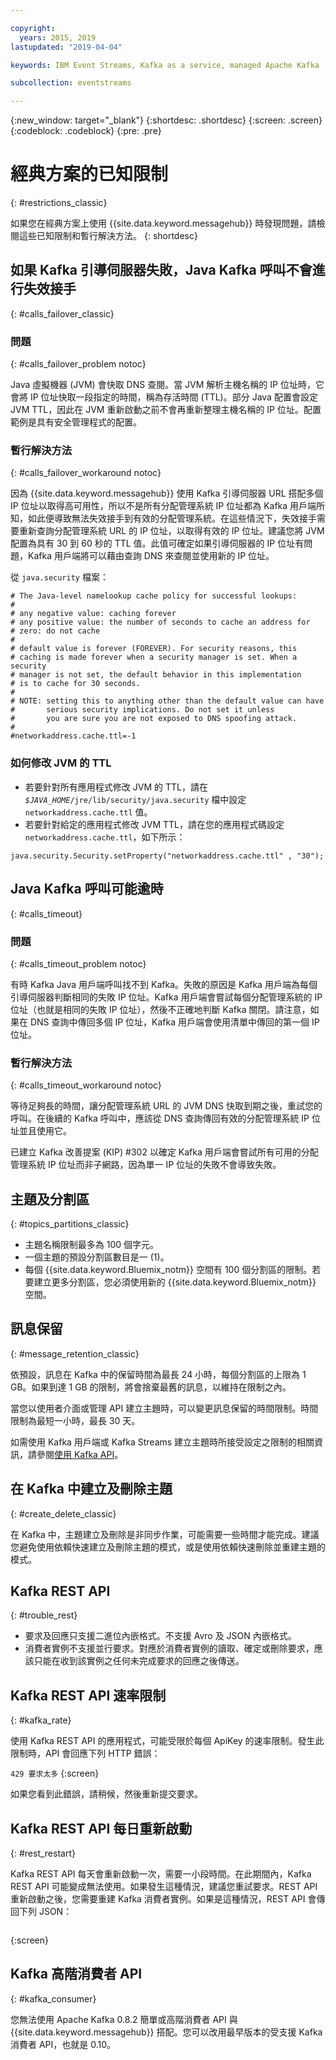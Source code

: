 ```yaml
---

copyright:
  years: 2015, 2019
lastupdated: "2019-04-04"

keywords: IBM Event Streams, Kafka as a service, managed Apache Kafka

subcollection: eventstreams

---
```


{:new_window: target="_blank"}
{:shortdesc: .shortdesc}
{:screen: .screen}
{:codeblock: .codeblock}
{:pre: .pre}


# 經典方案的已知限制 
{: #restrictions_classic}

如果您在經典方案上使用 {{site.data.keyword.messagehub}} 時發現問題，請檢閱這些已知限制和暫行解決方法。
{: shortdesc}

## 如果 Kafka 引導伺服器失敗，Java Kafka 呼叫不會進行失效接手
{: #calls_failover_classic}

### 問題
{: #calls_failover_problem notoc}

Java 虛擬機器 (JVM) 會快取 DNS 查閱。當 JVM 解析主機名稱的 IP 位址時，它會將 IP 位址快取一段指定的時間，稱為存活時間 (TTL)。部分 Java 配置會設定 JVM TTL，因此在 JVM 重新啟動之前不會再重新整理主機名稱的 IP 位址。配置範例是具有安全管理程式的配置。

### 暫行解決方法
{: #calls_failover_workaround notoc}

因為 {{site.data.keyword.messagehub}} 使用 Kafka 引導伺服器 URL 搭配多個 IP 位址以取得高可用性，所以不是所有分配管理系統 IP 位址都為 Kafka 用戶端所知，如此便導致無法失效接手到有效的分配管理系統。在這些情況下，失效接手需要重新查詢分配管理系統 URL 的 IP 位址，以取得有效的 IP 位址。建議您將 JVM 配置為具有 30 到 60 秒的 TTL 值。此值可確定如果引導伺服器的 IP 位址有問題，Kafka 用戶端將可以藉由查詢 DNS 來查閱並使用新的 IP 位址。

從 <code>java.security</code> 檔案： 

```
# The Java-level namelookup cache policy for successful lookups:
#
# any negative value: caching forever
# any positive value: the number of seconds to cache an address for
# zero: do not cache
#
# default value is forever (FOREVER). For security reasons, this
# caching is made forever when a security manager is set. When a security
# manager is not set, the default behavior in this implementation
# is to cache for 30 seconds.
#
# NOTE: setting this to anything other than the default value can have
#       serious security implications. Do not set it unless
#       you are sure you are not exposed to DNS spoofing attack.
#
#networkaddress.cache.ttl=-1
```

### 如何修改 JVM 的 TTL
* 若要針對所有應用程式修改 JVM 的 TTL，請在 <code><var class="keyword varname">$JAVA_HOME</var>/jre/lib/security/java.security</code> 檔中設定 <code>networkaddress.cache.ttl</code> 值。
* 若要針對給定的應用程式修改 JVM TTL，請在您的應用程式碼設定 <code>networkaddress.cache.ttl</code>，如下所示：
```
java.security.Security.setProperty("networkaddress.cache.ttl" , "30");
```

## Java Kafka 呼叫可能逾時
{: #calls_timeout}

### 問題
{: #calls_timeout_problem notoc}

有時 Kafka Java 用戶端呼叫找不到 Kafka。失敗的原因是 Kafka 用戶端為每個引導伺服器判斷相同的失敗 IP 位址。Kafka 用戶端會嘗試每個分配管理系統的 IP 位址（也就是相同的失敗 IP 位址），然後不正確地判斷 Kafka 關閉。請注意，如果在 DNS 查詢中傳回多個 IP 位址，Kafka 用戶端會使用清單中傳回的第一個 IP 位址。

### 暫行解決方法
{: #calls_timeout_workaround notoc}

等待足夠長的時間，讓分配管理系統 URL 的 JVM DNS 快取到期之後，重試您的呼叫。在後續的 Kafka 呼叫中，應該從 DNS 查詢傳回有效的分配管理系統 IP 位址並且使用它。 

已建立 Kafka 改善提案 (KIP) #302 以確定 Kafka 用戶端會嘗試所有可用的分配管理系統 IP 位址而非子網路，因為單一 IP 位址的失敗不會導致失敗。


## 主題及分割區
{: #topics_partitions_classic}

*  主題名稱限制最多為 100 個字元。
*  一個主題的預設分割區數目是一 (1)。
*  每個 {{site.data.keyword.Bluemix_notm}} 空間有 100 個分割區的限制。若要建立更多分割區，您必須使用新的 {{site.data.keyword.Bluemix_notm}} 空間。

## 訊息保留
{: #message_retention_classic}

依預設，訊息在 Kafka 中的保留時間為最長 24 小時，每個分割區的上限為 1 GB。如果到達 1 GB 的限制，將會捨棄最舊的訊息，以維持在限制之內。

當您以使用者介面或管理 API 建立主題時，可以變更訊息保留的時間限制。時間限制為最短一小時，最長 30 天。

如需使用 Kafka 用戶端或 Kafka Streams 建立主題時所接受設定之限制的相關資訊，請參閱[使用 Kafka API](/docs/services/EventStreams?topic=eventstreams-kafka_using)。

## 在 Kafka 中建立及刪除主題
{: #create_delete_classic}

在 Kafka 中，主題建立及刪除是非同步作業，可能需要一些時間才能完成。建議您避免使用依賴快速建立及刪除主題的模式，或是使用依賴快速刪除並重建主題的模式。

## Kafka REST API
{: #trouble_rest}

*  要求及回應只支援二進位內嵌格式。不支援 Avro 及 JSON 內嵌格式。
*  消費者實例不支援並行要求。對應於消費者實例的讀取、確定或刪除要求，應該只能在收到該實例之任何未完成要求的回應之後傳送。

## Kafka REST API 速率限制
{: #kafka_rate}

使用 Kafka REST API 的應用程式，可能受限於每個 ApiKey 的速率限制。發生此限制時，API 會回應下列 HTTP 錯誤：

<code>429 要求太多</code>
{:screen}

如果您看到此錯誤，請稍候，然後重新提交要求。

<!--12/04/18 - Karen: same info duplicated at messagehub108 -->
## Kafka REST API 每日重新啟動
{: #rest_restart}

Kafka REST API 每天會重新啟動一次，需要一小段時間。在此期間內，Kafka REST API 可能變成無法使用。如果發生這種情況，建議您重試要求。REST API 重新啟動之後，您需要重建 Kafka 消費者實例。如果是這種情況，REST API 會傳回下列 JSON：

```'{"error_code":40403,"message":"Consumer instance not found."}'
```
{:screen}

## Kafka 高階消費者 API
{: #kafka_consumer}

您無法使用 Apache Kafka 0.8.2 簡單或高階消費者 API 與 {{site.data.keyword.messagehub}} 搭配。您可以改用最早版本的受支援 Kafka 消費者 API，也就是 0.10。

